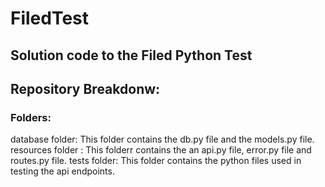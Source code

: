 # FiledTest


## Solution code to the Filed Python Test

## Repository Breakdonw:


### Folders:
database folder: This folder contains the  db.py file and the models.py file.
resources folder : This folderr contains the an api.py file, error.py file and routes.py file.
tests folder: This folder contains the python files used in testing the api endpoints.

